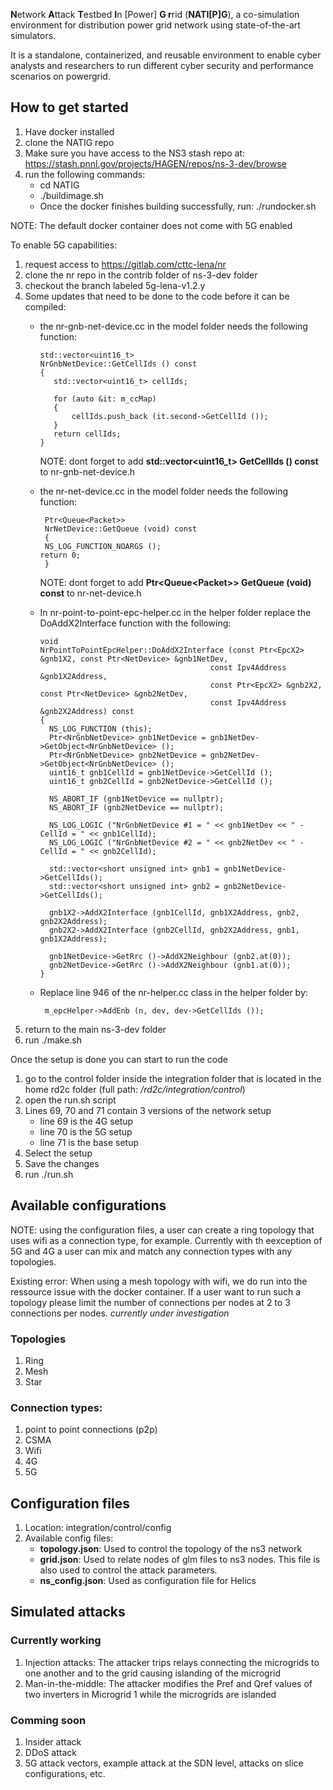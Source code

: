 **N**etwork **A**ttack **T**estbed **I**n [Power] **G
r**rid (**NATI[P]G**), a co-simulation environment for distribution power grid network using state-of-the-art simulators.

It is a standalone, containerized, and reusable environment to enable cyber analysts and researchers to run different cyber security and performance scenarios on powergrid.

## How to get started
1. Have docker installed
2. clone the NATIG repo
3. Make sure you have access to the NS3 stash repo at: https://stash.pnnl.gov/projects/HAGEN/repos/ns-3-dev/browse
4. run the following commands:
   - cd NATIG
   - ./buildimage.sh 
   - Once the docker finishes building successfully, run: ./rundocker.sh


NOTE: The default docker container does not come with 5G enabled


To enable 5G capabilities:
1. request access to https://gitlab.com/cttc-lena/nr
2. clone the nr repo in the contrib folder of ns-3-dev folder
3. checkout the branch labeled 5g-lena-v1.2.y
5. Some updates that need to be done to the code before it can be compiled:
   - the nr-gnb-net-device.cc in the model folder needs the following function:   
     ```
     std::vector<uint16_t>
     NrGnbNetDevice::GetCellIds () const
     {
	    std::vector<uint16_t> cellIds;
	
	    for (auto &it: m_ccMap)
	    {
		    cellIds.push_back (it.second->GetCellId ());
	    }
	    return cellIds;
     }
     ```
     
     NOTE: dont forget to add **std::vector<uint16_t> GetCellIds () const** to nr-gnb-net-device.h
   - the nr-net-device.cc in the model folder needs the following function:
     ```
      Ptr<Queue<Packet>>
      NrNetDevice::GetQueue (void) const
      {
	  NS_LOG_FUNCTION_NOARGS ();
	 return 0;
      }
     ```
     NOTE: dont forget to add **Ptr<Queue<Packet\>\> GetQueue (void) const** to nr-net-device.h
   - In nr-point-to-point-epc-helper.cc in the helper folder replace the DoAddX2Interface function with the following:
     ```
     void
     NrPointToPointEpcHelper::DoAddX2Interface (const Ptr<EpcX2> &gnb1X2, const Ptr<NetDevice> &gnb1NetDev,
                                           const Ipv4Address &gnb1X2Address,
                                           const Ptr<EpcX2> &gnb2X2, const Ptr<NetDevice> &gnb2NetDev,
                                           const Ipv4Address &gnb2X2Address) const
     {
       NS_LOG_FUNCTION (this);
       Ptr<NrGnbNetDevice> gnb1NetDevice = gnb1NetDev->GetObject<NrGnbNetDevice> ();
       Ptr<NrGnbNetDevice> gnb2NetDevice = gnb2NetDev->GetObject<NrGnbNetDevice> ();
       uint16_t gnb1CellId = gnb1NetDevice->GetCellId ();
       uint16_t gnb2CellId = gnb2NetDevice->GetCellId ();

       NS_ABORT_IF (gnb1NetDevice == nullptr);
       NS_ABORT_IF (gnb2NetDevice == nullptr);

       NS_LOG_LOGIC ("NrGnbNetDevice #1 = " << gnb1NetDev << " - CellId = " << gnb1CellId);
       NS_LOG_LOGIC ("NrGnbNetDevice #2 = " << gnb2NetDev << " - CellId = " << gnb2CellId);

       std::vector<short unsigned int> gnb1 = gnb1NetDevice->GetCellIds();
       std::vector<short unsigned int> gnb2 = gnb2NetDevice->GetCellIds();

       gnb1X2->AddX2Interface (gnb1CellId, gnb1X2Address, gnb2, gnb2X2Address);
       gnb2X2->AddX2Interface (gnb2CellId, gnb2X2Address, gnb1, gnb1X2Address);

       gnb1NetDevice->GetRrc ()->AddX2Neighbour (gnb2.at(0));
       gnb2NetDevice->GetRrc ()->AddX2Neighbour (gnb1.at(0));
     }
     ```
   - Replace line 946 of the nr-helper.cc class in the helper folder by:
     ```
      m_epcHelper->AddEnb (n, dev, dev->GetCellIds ());
     ```
7. return to the main ns-3-dev folder
8. run ./make.sh


Once the setup is done you can start to run the code
1. go to the control folder inside the integration folder that is located in the home rd2c folder (full path: _/rd2c/integration/control_)
2. open the run.sh script
3. Lines 69, 70 and 71 contain 3 versions of the network setup
   - line 69 is the 4G setup
   - line 70 is the 5G setup
   - line 71 is the base setup
4. Select the setup
5. Save the changes
6. run ./run.sh

   

## Available configurations

NOTE: using the configuration files, a user can create a ring topology that uses wifi as a connection type, for example. Currently with th eexception of 5G and 4G a user can mix and match any connection types with any topologies.

Existing error: When using a mesh topology with wifi, we do run into the ressource issue with the docker container. If a user want to run such a topology please limit the number of connections per nodes at 2 to 3 connections per nodes. *currently under investigation*

### Topologies
1. Ring
2. Mesh
3. Star

### Connection types:
1. point to point connections (p2p)
2. CSMA
3. Wifi
5. 4G
6. 5G

## Configuration files

1. Location: integration/control/config
2. Available config files:
   - **topology.json**: Used to control the topology of the ns3 network
   - **grid.json**: Used to relate nodes of glm files to ns3 nodes. This file is also used to control the attack parameters.
   - **ns_config.json**: Used as configuration file for Helics

## Simulated attacks

### Currently working
1. Injection attacks: The attacker trips relays connecting the microgrids to one another and to the grid causing islanding of the microgrid 
2. Man-in-the-middle: The attacker modifies the Pref and Qref values of two inverters in Microgrid 1 while the microgrids are islanded

### Comming soon
1. Insider attack
2. DDoS attack
3. 5G attack vectors, example attack at the SDN level, attacks on slice configurations, etc.
